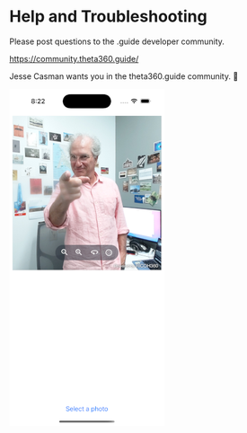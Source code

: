# Help and Troubleshooting

Please post questions to the .guide developer community.

<https://community.theta360.guide/>

Jesse Casman wants you in the theta360.guide community.  🌇

![join community](images/troubleshoot/jesse_join_community.png)